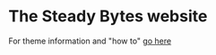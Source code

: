 # The Steady Bytes website

For theme information and "how to" [go here](https://github.com/steady-bytes/theme?tab=readme-ov-file#using-the-theme)
